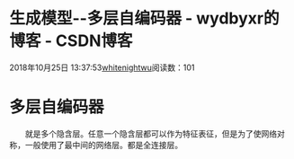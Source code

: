# 生成模型--多层自编码器 - wydbyxr的博客 - CSDN博客
2018年10月25日 13:37:53[whitenightwu](https://me.csdn.net/wydbyxr)阅读数：101
# 多层自编码器
  就是多个隐含层。任意一个隐含层都可以作为特征表征，但是为了使网络对称，一般使用了最中间的网络层。都是全连接层。
